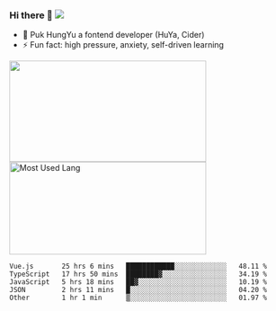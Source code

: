 ### Hi there 👋   ![](https://komarev.com/ghpvc/?username=trojan0523&color=ff69b4&label=PV+Since+2020-1-1)

 - 🔭 Puk HungYu a fontend developer (HuYa, Cider)
 - ⚡ Fun fact: high pressure, anxiety, self-driven learning 

 <img align="left" width="350px" height="180px" src="https://github-readme-stats.vercel.app/api?username=trojan0523&show_icons=true&icon_color=199861&count_private=true" />
 
 <img width="350px" height="165px" alt="Most Used Lang" src="https://github-readme-stats.vercel.app/api/top-langs/?username=trojan0523&layout=compact"/>
 

 <!--START_SECTION:waka-->
```text
Vue.js       25 hrs 6 mins   ████████████░░░░░░░░░░░░░   48.11 % 
TypeScript   17 hrs 50 mins  ████████▓░░░░░░░░░░░░░░░░   34.19 % 
JavaScript   5 hrs 18 mins   ██▓░░░░░░░░░░░░░░░░░░░░░░   10.19 % 
JSON         2 hrs 11 mins   █░░░░░░░░░░░░░░░░░░░░░░░░   04.20 % 
Other        1 hr 1 min      ▒░░░░░░░░░░░░░░░░░░░░░░░░   01.97 % 
```
<!--END_SECTION:waka-->

 
<!--
**Trojan0523/Trojan0523** is a ✨ _special_ ✨ repository because its `README.md` (this file) appears on your GitHub profile.

Here are some ideas to get you started:

- 👯 looking to collaborate on where? i don`t know
- 🤔 I’m looking for help with ...
- 💬 Ask me about ...
- 📫 How to reach me: ...
- 😄 Pronouns: ...
- ⚡ Fun fact: ...
![](https://komarev.com/ghpvc/?username=trojan0523)
-->
